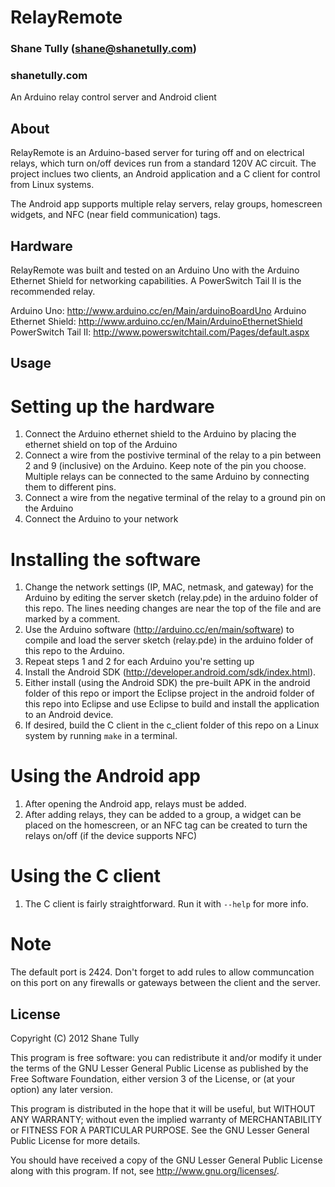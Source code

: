 RelayRemote
===========

### Shane Tully (shane@shanetully.com)
### shanetully.com

An Arduino relay control server and Android client


## About
RelayRemote is an Arduino-based server for turing off and on electrical relays, which turn on/off devices run from a standard 120V AC circuit. The project inclues two clients, an Android application and a C client for control from Linux systems.

The Android app supports multiple relay servers, relay groups, homescreen widgets, and NFC (near field communication) tags.


## Hardware
RelayRemote was built and tested on an Arduino Uno with the Arduino Ethernet Shield for networking capabilities. A PowerSwitch Tail II is the recommended relay.

Arduino Uno: http://www.arduino.cc/en/Main/arduinoBoardUno
Arduino Ethernet Shield: http://www.arduino.cc/en/Main/ArduinoEthernetShield
PowerSwitch Tail II: http://www.powerswitchtail.com/Pages/default.aspx


## Usage
# Setting up the hardware
1. Connect the Arduino ethernet shield to the Arduino by placing the ethernet shield on top of the Arduino
2. Connect a wire from the postivive terminal of the relay to a pin between 2 and 9 (inclusive) on the Arduino. Keep note of the pin you choose. Multiple relays can be connected to the same Arduino by connecting them to different pins.
3. Connect a wire from the negative terminal of the relay to a ground pin on the Arduino
4. Connect the Arduino to your network

# Installing the software
1. Change the network settings (IP, MAC, netmask, and gateway) for the Arduino by editing the server sketch (relay.pde) in the arduino folder of this repo. The lines needing changes are near the top of the file and are marked by a comment.
2. Use the Arduino software (http://arduino.cc/en/main/software) to compile and load the server sketch (relay.pde) in the arduino folder of this repo to the Arduino.
3. Repeat steps 1 and 2 for each Arduino you're setting up
4. Install the Android SDK (http://developer.android.com/sdk/index.html).
5. Either install (using the Android SDK) the pre-built APK in the android folder of this repo or import the Eclipse project in the android folder of this repo into Eclipse and use Eclipse to build and install the application to an Android device.
6. If desired, build the C client in the c_client folder of this repo on a Linux system by running `make` in a terminal.

# Using the Android app
1. After opening the Android app, relays must be added.
2. After adding relays, they can be added to a group, a widget can be placed on the homescreen, or an NFC tag can be created to turn the relays on/off (if the device supports NFC)

# Using the C client
1. The C client is fairly straightforward. Run it with `--help` for more info.

# Note
The default port is 2424. Don't forget to add rules to allow communcation on this port on any firewalls or gateways between the client and the server.

## License
Copyright (C) 2012 Shane Tully 

This program is free software: you can redistribute it and/or modify
it under the terms of the GNU Lesser General Public License as published by
the Free Software Foundation, either version 3 of the License, or
(at your option) any later version.

This program is distributed in the hope that it will be useful,
but WITHOUT ANY WARRANTY; without even the implied warranty of
MERCHANTABILITY or FITNESS FOR A PARTICULAR PURPOSE.  See the
GNU Lesser General Public License for more details.

You should have received a copy of the GNU Lesser General Public License
along with this program.  If not, see <http://www.gnu.org/licenses/>.
